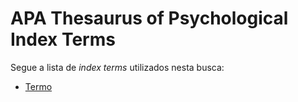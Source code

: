 # APA Thesaurus of Psychological Index Terms

Segue a lista de *index terms* utilizados nesta busca:
- [Termo](https://psycnet.apa.org/thesaurus/item?code=00000)
